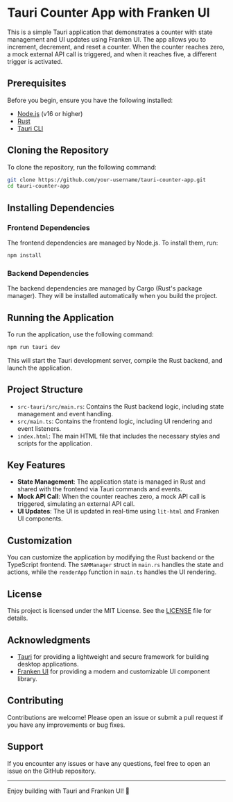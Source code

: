 # Tauri Counter App with Franken UI

This is a simple Tauri application that demonstrates a counter with state management and UI updates using Franken UI. The app allows you to increment, decrement, and reset a counter. When the counter reaches zero, a mock external API call is triggered, and when it reaches five, a different trigger is activated.

## Prerequisites

Before you begin, ensure you have the following installed:

- [Node.js](https://nodejs.org/) (v16 or higher)
- [Rust](https://www.rust-lang.org/tools/install)
- [Tauri CLI](https://tauri.app/v1/guides/getting-started/prerequisites)

## Cloning the Repository

To clone the repository, run the following command:

```bash
git clone https://github.com/your-username/tauri-counter-app.git
cd tauri-counter-app
````

## Installing Dependencies

### Frontend Dependencies

The frontend dependencies are managed by Node.js. To install them, run:

```bash
npm install 
```

### Backend Dependencies

The backend dependencies are managed by Cargo (Rust's package manager). They will be installed automatically when you build the project.

## Running the Application

To run the application, use the following command:

```bash
npm run tauri dev
```

This will start the Tauri development server, compile the Rust backend, and launch the application.

## Project Structure

- `src-tauri/src/main.rs`: Contains the Rust backend logic, including state management and event handling.
- `src/main.ts`: Contains the frontend logic, including UI rendering and event listeners.
- `index.html`: The main HTML file that includes the necessary styles and scripts for the application.

## Key Features

- **State Management**: The application state is managed in Rust and shared with the frontend via Tauri commands and events.
- **Mock API Call**: When the counter reaches zero, a mock API call is triggered, simulating an external API call.
- **UI Updates**: The UI is updated in real-time using `lit-html` and Franken UI components.

## Customization

You can customize the application by modifying the Rust backend or the TypeScript frontend. The `SAMManager` struct in `main.rs` handles the state and actions, while the `renderApp` function in `main.ts` handles the UI rendering.

## License

This project is licensed under the MIT License. See the [LICENSE](LICENSE) file for details.

## Acknowledgments

- [Tauri](https://tauri.app/) for providing a lightweight and secure framework for building desktop applications.
- [Franken UI](https://github.com/franken-ui/franken-ui) for providing a modern and customizable UI component library.

## Contributing

Contributions are welcome! Please open an issue or submit a pull request if you have any improvements or bug fixes.

## Support

If you encounter any issues or have any questions, feel free to open an issue on the GitHub repository.

---

Enjoy building with Tauri and Franken UI! 🚀
